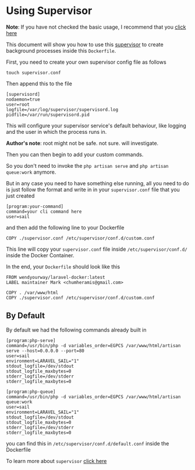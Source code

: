 # Using Supervisor

**Note**: If you have not checked the basic usage, I recommend that you [click here](basic.md)

This document will show you how to use this [supervisor](http://supervisord.org) to create background processes inside this `Dockerfile`.

First, you need to create your own supervisor config file as follows

```
touch supervisor.conf
```

Then append this to the file

```
[supervisord]
nodaemon=true
user=root
logfile=/var/log/supervisor/supervisord.log
pidfile=/var/run/supervisord.pid
```

This will configure your supervisor service's default behaviour, like logging and the user in which the process runs in.

**Author's note**: root might not be safe. not sure. will investigate.

Then you can then begin to add your custom commands.



So you don't need to invoke the `php artisan serve` and `php artisan queue:work` anymore.

But in any case you need to have something else running, all you need to do is just follow the format and write in in your `supervisor.conf` file that you just created


```
[program:your-command]
command=your cli command here
user=sail
```

and then add the following line to your Dockerfile

```
COPY ./supervisor.conf /etc/supervisor/conf.d/custom.conf
```

This line will copy your `supervisor.conf` file inside `/etc/supervisor/conf.d/` inside the Docker Container.

In the end, your `Dockerfile` should look like this

```
FROM wendyourway/laravel-docker:latest
LABEL maintainer Mark <chumheramis@gmail.com>

COPY . /var/www/html
COPY ./supervisor.conf /etc/supervisor/conf.d/custom.conf
```

## By Default

By default we had the following commands already built in
```
[program:php-serve]
command=/usr/bin/php -d variables_order=EGPCS /var/www/html/artisan serve --host=0.0.0.0 --port=80
user=sail
environment=LARAVEL_SAIL="1"
stdout_logfile=/dev/stdout
stdout_logfile_maxbytes=0
stderr_logfile=/dev/stderr
stderr_logfile_maxbytes=0

[program:php-queue]
command=/usr/bin/php -d variables_order=EGPCS /var/www/html/artisan queue:work
user=sail
environment=LARAVEL_SAIL="1"
stdout_logfile=/dev/stdout
stdout_logfile_maxbytes=0
stderr_logfile=/dev/stderr
stderr_logfile_maxbytes=0
```

you can find this in `/etc/supervisor/conf.d/default.conf` inside the Dockerfile

To learn more about `supervisor` [click here](http://supervisord.org)